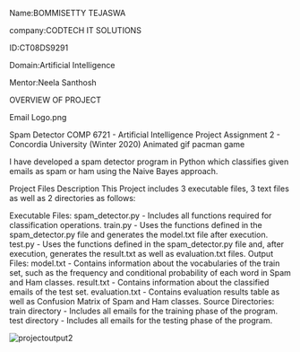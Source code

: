 Name:BOMMISETTY TEJASWA

company:CODTECH IT SOLUTIONS

ID:CT08DS9291

Domain:Artificial Intelligence

Mentor:Neela Santhosh

OVERVIEW OF PROJECT

Email Logo.png

Spam Detector
COMP 6721 - Artificial Intelligence
Project Assignment 2 - Concordia University (Winter 2020)
Animated gif pacman game


I have developed a spam detector program in Python which classifies given emails as spam or ham using the Naive Bayes approach.

 Project Files Description
This Project includes 3 executable files, 3 text files as well as 2 directories as follows:

Executable Files:
spam_detector.py - Includes all functions required for classification operations.
train.py - Uses the functions defined in the spam_detector.py file and generates the model.txt file after execution.
test.py - Uses the functions defined in the spam_detector.py file and, after execution, generates the result.txt as well as evaluation.txt files.
Output Files:
model.txt - Contains information about the vocabularies of the train set, such as the frequency and conditional probability of each word in Spam and Ham classes.
result.txt - Contains information about the classified emails of the test set.
evaluation.txt - Contains evaluation results table as well as Confusion Matrix of Spam and Ham classes.
Source Directories:
train directory - Includes all emails for the training phase of the program.
test directory - Includes all emails for the testing phase of the program.

![projectoutput2](https://github.com/user-attachments/assets/d38472cb-30ff-427c-ab7c-d1226df9e6f9)
